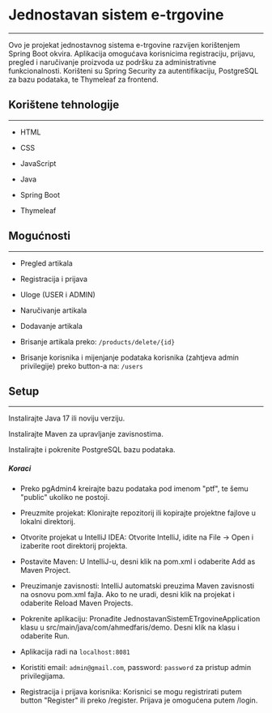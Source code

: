 <h1>Jednostavan sistem e-trgovine</h1>
<hr><p>Ovo je projekat jednostavnog sistema e-trgovine razvijen korištenjem Spring Boot okvira. Aplikacija omogućava korisnicima registraciju, prijavu, pregled i naručivanje proizvoda uz podršku za administrativne funkcionalnosti. Korišteni su Spring Security za autentifikaciju, PostgreSQL za bazu podataka, te Thymeleaf za frontend.</p>
<h2>Korištene tehnologije</h2>
<hr><ul>
<li>HTML</li>
</ul><ul>
<li>CSS</li>
</ul><ul>
<li>JavaScript</li>
</ul><ul>
<li>Java</li>
</ul><ul>
<li>Spring Boot</li>
</ul><ul>
<li>Thymeleaf</li>
</ul><h2>Mogućnosti</h2>
<hr><ul>
<li>Pregled artikala</li>
</ul><ul>
<li>Registracija i prijava</li>
</ul><ul>
<li>Uloge (USER i ADMIN)</li>
</ul><ul>
<li>Naručivanje artikala</li>
</ul><ul>
<li>Dodavanje artikala</li>
</ul>
<ul>
<li>Brisanje artikala preko: <code>/products/delete/{id}</code></li>
</ul>
<ul>
<li>Brisanje korisnika i mijenjanje podataka korisnika (zahtjeva admin privilegije) preko button-a na: <code>/users</code></li>
</ul>
<h2>Setup</h2>
<hr><p>Instalirajte Java 17 ili noviju verziju.</p>
<p>Instalirajte Maven za upravljanje zavisnostima.</p>
<p>Instalirajte i pokrenite PostgreSQL bazu podataka.</p><h5>Koraci</h5><ul>
<li>Preko pgAdmin4 kreirajte bazu podataka pod imenom "ptf", te šemu "public" ukoliko ne postoji.</li>
</ul><ul>
<li>Preuzmite projekat: Klonirajte repozitorij ili kopirajte projektne fajlove u lokalni direktorij.</li>
</ul><ul>
<li>Otvorite projekat u IntelliJ IDEA:  Otvorite IntelliJ, idite na File -&gt; Open i izaberite root direktorij projekta.</li>
</ul><ul>
<li>Postavite Maven:  U IntelliJ-u, desni klik na pom.xml i odaberite Add as Maven Project.</li>
</ul><ul>
<li>Preuzimanje zavisnosti:  IntelliJ automatski preuzima Maven zavisnosti na osnovu pom.xml fajla. Ako to ne uradi, desni klik na projekat i odaberite Reload Maven Projects.</li>
</ul><ul>
<li>Pokrenite aplikaciju:  Pronađite JednostavanSistemETrgovineApplication klasu u src/main/java/com/ahmedfaris/demo. Desni klik na klasu i odaberite Run.</li>
</ul>
<ul>
  
<li>Aplikacija radi na <code>localhost:8081</code></li>
</ul>
<ul>
<li>Koristiti email: <code>admin@gmail.com</code>, password: <code>password</code> za pristup admin privilegijama.</li>
</ul><ul>
<li>Registracija i prijava korisnika:  Korisnici se mogu registrirati putem button "Register" ili preko /register. Prijava je omogućena putem /login.</li>
</ul>
